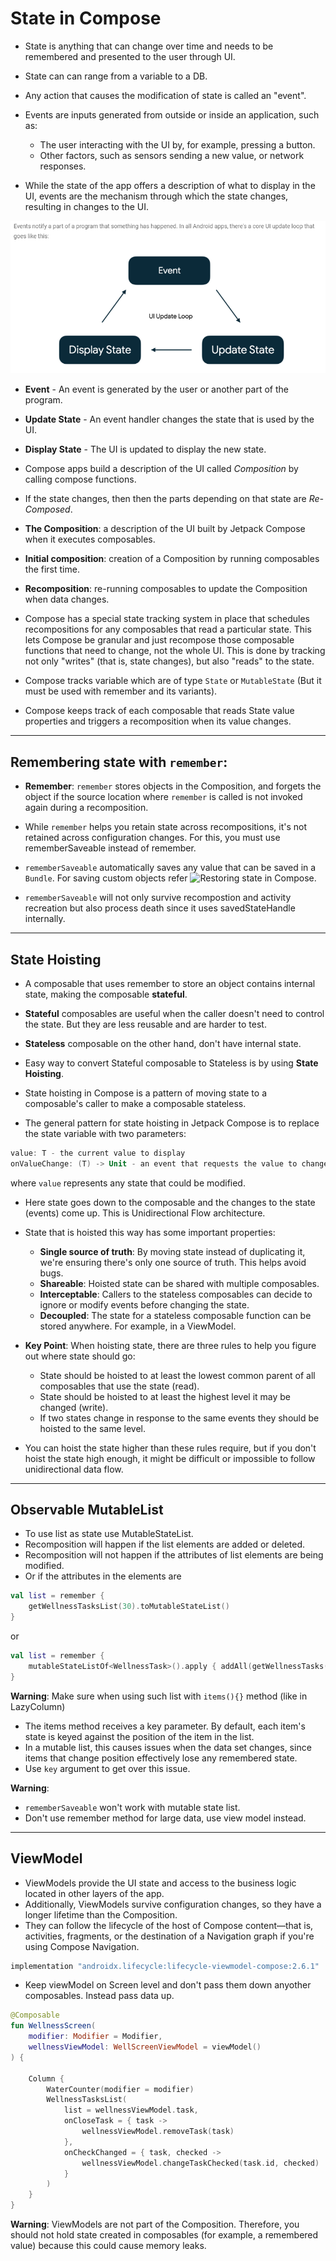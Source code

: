 # State in Compose

- State is anything that can change over time and needs to be remembered and presented to the user through UI.
- State can can range from a variable to a DB.
- Any action that causes the modification of state is called an "event".
- Events are inputs generated from outside or inside an application, such as:
	- The user interacting with the UI by, for example, pressing a button.
	- Other factors, such as sensors sending a new value, or network responses.

- While the state of the app offers a description of what to display in the UI, events are the mechanism through which the state changes, resulting in changes to the UI.

![UI update loop](./ui_update_loop.png "UI update loop/")

- **Event** - An event is generated by the user or another part of the program.
- **Update State** - An event handler changes the state that is used by the UI.
- **Display State** - The UI is updated to display the new state.


- Compose apps build a description of the UI called *Composition* by calling compose functions.
- If the state changes, then then the parts depending on that state are *Re-Composed*.

- **The Composition**: a description of the UI built by Jetpack Compose when it executes composables.

- **Initial composition**: creation of a Composition by running composables the first time.

- **Recomposition**: re-running composables to update the Composition when data changes.

- Compose has a special state tracking system in place that schedules recompositions for any composables that read a particular state. This lets Compose be granular and just recompose those composable functions that need to change, not the whole UI. This is done by tracking not only "writes" (that is, state changes), but also "reads" to the state.

- Compose tracks variable which are of type `State` or `MutableState` (But it must be used with remember and its variants).

- Compose keeps track of each composable that reads State value properties and triggers a recomposition when its value changes. 
***

## Remembering state with `remember`:

- **Remember**: `remember` stores objects in the Composition, and forgets the object if the source location where `remember` is called is not invoked again during a recomposition.

- While `remember` helps you retain state across recompositions, it's not retained across configuration changes. For this, you must use rememberSaveable instead of remember.

- `rememberSaveable` automatically saves any value that can be saved in a `Bundle`. For saving custom objects refer ![Restoring state in Compose](https://developer.android.com/jetpack/compose/state#restore-ui-state).

- `rememberSaveable` will not only survive recompostion and activity recreation but also process death since it uses savedStateHandle internally.
***

## State Hoisting

- A composable that uses remember to store an object contains internal state, making the composable **stateful**.
- **Stateful** composables are useful when the caller doesn't need to control the state. But they are less reusable and are harder to test.

- **Stateless** composable on the other hand, don't have internal state.

- Easy way to convert Stateful composable to Stateless is by using **State Hoisting**.
- State hoisting in Compose is a pattern of moving state to a composable's caller to make a composable stateless.
- The general pattern for state hoisting in Jetpack Compose is to replace the state variable with two parameters:
```kotlin
value: T - the current value to display
onValueChange: (T) -> Unit - an event that requests the value to change, where T is the proposed new value
```
where `value` represents any state that could be modified.

- Here state goes down to the composable and the changes to the state (events) come up. This is Unidirectional Flow architecture.

- State that is hoisted this way has some important properties:
	- **Single source of truth**: By moving state instead of duplicating it, we're ensuring there's only one source of truth. This helps avoid bugs.
	- **Shareable**: Hoisted state can be shared with multiple composables.
	- **Interceptable**: Callers to the stateless composables can decide to ignore or modify events before changing the state.
	- **Decoupled**: The state for a stateless composable function can be stored anywhere. For example, in a ViewModel.


- **Key Point**: When hoisting state, there are three rules to help you figure out where state should go:
	- State should be hoisted to at least the lowest common parent of all composables that use the state (read).
	- State should be hoisted to at least the highest level it may be changed (write).
	- If two states change in response to the same events they should be hoisted to the same level.
- You can hoist the state higher than these rules require, but if you don't hoist the state high enough, it might be difficult or impossible to follow unidirectional data flow.
***

## Observable MutableList

- To use list as state use MutableStateList.
- Recomposition will happen if the list elements are added or deleted.
- Recomposition will not happen if the attributes of list elements are being modified.
- Or if the attributes in the elements are

```kotlin
val list = remember {
    getWellnessTasksList(30).toMutableStateList()
}
```

or 

```kotlin
val list = remember {
	mutableStateListOf<WellnessTask>().apply { addAll(getWellnessTasks(30)) }
}
```

**Warning**: Make sure when using such list with `items(){}` method (like in LazyColumn)
-  The items method receives a key parameter. By default, each item's state is keyed against the position of the item in the list.
- In a mutable list, this causes issues when the data set changes, since items that change position effectively lose any remembered state.
- Use `key` argument to get over this issue.

**Warning**: 
- `rememberSaveable` won't work with mutable state list.
- Don't use remember method for large data, use view model instead.
***

## ViewModel

- ViewModels provide the UI state and access to the business logic located in other layers of the app. 
- Additionally, ViewModels survive configuration changes, so they have a longer lifetime than the Composition. 
- They can follow the lifecycle of the host of Compose content—that is, activities, fragments, or the destination of a Navigation graph if you're using Compose Navigation.

```groovy
implementation "androidx.lifecycle:lifecycle-viewmodel-compose:2.6.1"
```

- Keep viewModel on Screen level and don't pass them down anyother composables. Instead pass data up.
```kotlin
@Composable
fun WellnessScreen(
    modifier: Modifier = Modifier,
    wellnessViewModel: WellScreenViewModel = viewModel()
) {

    Column {
        WaterCounter(modifier = modifier)
        WellnessTasksList(
            list = wellnessViewModel.task,
            onCloseTask = { task ->
                wellnessViewModel.removeTask(task)
            },
            onCheckChanged = { task, checked ->
                wellnessViewModel.changeTaskChecked(task.id, checked)
            }
        )
    }
}
```

**Warning**: ViewModels are not part of the Composition. Therefore, you should not hold state created in composables (for example, a remembered value) because this could cause memory leaks.

